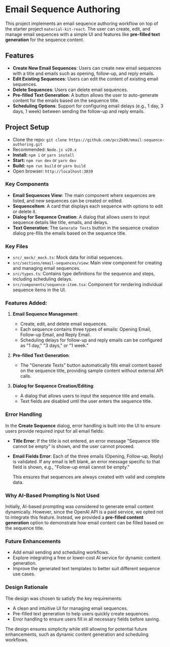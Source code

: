 # Email Sequence Authoring

This project implements an email sequence authoring workflow on top of the starter project `material-kit-react`. The user can create, edit, and manage email sequences with a simple UI and features like **pre-filled text generation** for the sequence content.

## Features

- **Create New Email Sequences**: Users can create new email sequences with a title and emails such as opening, follow-up, and reply emails.
- **Edit Existing Sequences**: Users can edit the content of existing email sequences.
- **Delete Sequences**: Users can delete email sequences.
- **Pre-filled Text Generation**: A button allows the user to auto-generate content for the emails based on the sequence title.
- **Scheduling Options**: Support for configuring email delays (e.g., 1 day, 3 days, 1 week) between sending the follow-up and reply emails.

## Project Setup

- Clone the repo: `git clone https://github.com/pcc2k00/email-sequence-authoring.git`
- Recommended: `Node.js v20.x`
- **Install:** `npm i` or `yarn install`
- **Start:** `npm run dev` or `yarn dev`
- **Build:** `npm run build` or `yarn build`
- Open browser: `http://localhost:3039`

### Key Components

- **Email Sequences View**: The main component where sequences are listed, and new sequences can be created or edited.
- **SequenceItem**: A card that displays each sequence with options to edit or delete it.
- **Dialog for Sequence Creation**: A dialog that allows users to input sequence details like title, emails, and delays.
- **Text Generation**: The `Generate Texts` button in the sequence creation dialog pre-fills the emails based on the sequence title.

### Key Files

- `src/_mock/_mock.ts`: Mock data for initial sequences.
- `src/sections/email-sequences/view`: Main view component for creating and managing email sequences.
- `src/types.ts`: Contains type definitions for the sequence and steps, including scheduling delays.
- `src/components/sequence-item.tsx`: Component for rendering individual sequence items in the UI.

### Features Added:

1. **Email Sequence Management**:
    - Create, edit, and delete email sequences.
    - Each sequence contains three types of emails: Opening Email, Follow-up Email, and Reply Email.
    - Scheduling delays for follow-up and reply emails can be configured as "1 day," "3 days," or "1 week."

2. **Pre-filled Text Generation**:
    - The "Generate Texts" button automatically fills email content based on the sequence title, providing sample content without external API calls.

3. **Dialog for Sequence Creation/Editing**:
    - A dialog that allows users to input the sequence title and emails.
    - Text fields are disabled until the user enters the sequence title.

### Error Handling

In the **Create Sequence** dialog, error handling is built into the UI to ensure users provide required input for all email fields:

- **Title Error**: If the title is not entered, an error message "Sequence title cannot be empty" is shown, and the user cannot proceed.
- **Email Fields Error**: Each of the three emails (Opening, Follow-up, Reply) is validated. If any email is left blank, an error message specific to that field is shown, e.g., "Follow-up email cannot be empty."
  
  This ensures that sequences are always created with valid and complete data.

### Why AI-Based Prompting Is Not Used

Initially, AI-based prompting was considered to generate email content dynamically. However, since the OpenAI API is a paid service, we opted not to integrate this feature. Instead, we provided a **pre-filled content generation** option to demonstrate how email content can be filled based on the sequence title.

### Future Enhancements

- Add email sending and scheduling workflows.
- Explore integrating a free or lower-cost AI service for dynamic content generation.
- Improve the generated text templates to better suit different sequence use cases.

### Design Rationale

The design was chosen to satisfy the key requirements:
- A clean and intuitive UI for managing email sequences.
- Pre-filled text generation to help users quickly create sequences.
- Error handling to ensure users fill in all necessary fields before saving.
  
The design ensures simplicity while still allowing for potential future enhancements, such as dynamic content generation and scheduling workflows.

